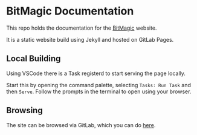 # BitMagic Documentation

This repo holds the documentation for the [BitMagic](https://bitmagic.org) website.

It is a static website build using Jekyll and hosted on GitLab Pages.

## Local Building

Using VSCode there is a Task registerd to start serving the page locally.

Start this by opening the command palette, selecting `Tasks: Run Task` and then `Serve`. Follow the prompts in the terminal to open using your browser.

## Browsing

The site can be browsed via GitLab, which you can do [here](Index.md).
